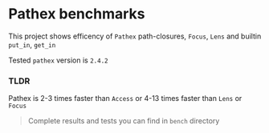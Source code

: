 # Pathex benchmarks

This project shows efficency of `Pathex` path-closures,
`Focus`, `Lens` and builtin `put_in`, `get_in`

Tested `pathex` version is `2.4.2`

### TLDR

Pathex is 2-3 times faster than `Access` or 4-13 times faster than `Lens` or `Focus`

> Complete results and tests you can find in `bench` directory
